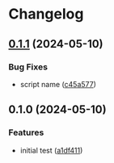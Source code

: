 # Changelog

## [0.1.1](https://github.com/torbjomg/calico/compare/v0.1.0...v0.1.1) (2024-05-10)


### Bug Fixes

* script name ([c45a577](https://github.com/torbjomg/calico/commit/c45a577d42b89915e05b95cef1688251c099a111))

## 0.1.0 (2024-05-10)


### Features

* initial test ([a1df411](https://github.com/torbjomg/calico/commit/a1df411d3ecc39dba9f8cdbb3e0c9e27bdf90d98))
